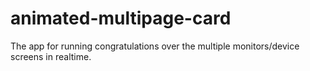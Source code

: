animated-multipage-card
=======================

The app for running congratulations over the multiple monitors/device screens in realtime.
